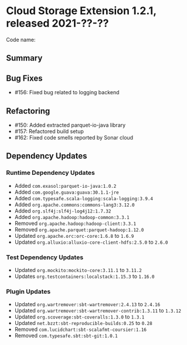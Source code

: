 # Cloud Storage Extension 1.2.1, released 2021-??-??

Code name: 

## Summary

## Bug Fixes

* #156: Fixed bug related to logging backend

## Refactoring

* #150: Added extracted parquet-io-java library
* #157: Refactored build setup
* #162: Fixed code smells reported by Sonar cloud

## Dependency Updates

### Runtime Dependency Updates

* Added `com.exasol:parquet-io-java:1.0.2`
* Added `com.google.guava:guava:30.1.1-jre`
* Added `com.typesafe.scala-logging:scala-logging:3.9.4`
* Added `org.apache.commons:commons-lang3:3.12.0`
* Added `org.slf4j:slf4j-log4j12:1.7.32`
* Added `org.apache.hadoop:hadoop-common:3.3.1`
* Removed `org.apache.hadoop:hadoop-client:3.3.1`
* Removed `org.apache.parquet:parquet-hadoop:1.12.0`
* Updated `org.apache.orc:orc-core:1.6.8` to `1.6.9`
* Updated `org.alluxio:alluxio-core-client-hdfs:2.5.0` to `2.6.0`

### Test Dependency Updates

* Updated `org.mockito:mockito-core:3.11.1` to `3.11.2`
* Updates `org.testcontainers:localstack:1.15.3` to `1.16.0`

### Plugin Updates

* Updated `org.wartremover:sbt-wartremover:2.4.13` to `2.4.16`
* Updated `org.wartremover:sbt-wartremover-contrib:1.3.11` to `1.3.12`
* Updated `org.scoverage:sbt-coveralls:1.3.0` to `1.3.1`
* Updated `net.bzzt:sbt-reproducible-builds:0.25` to `0.28`
* Removed `com.lucidchart:sbt-scalafmt-coursier:1.16`
* Removed `com.typesafe.sbt:sbt-git:1.0.1`
